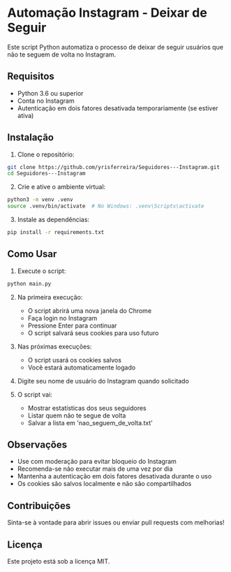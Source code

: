 # Automação Instagram - Deixar de Seguir

Este script Python automatiza o processo de deixar de seguir usuários que não te seguem de volta no Instagram.

## Requisitos

* Python 3.6 ou superior
* Conta no Instagram
* Autenticação em dois fatores desativada temporariamente (se estiver ativa)

## Instalação

1. Clone o repositório:
```bash
git clone https://github.com/yrisferreira/Seguidores---Instagram.git
cd Seguidores---Instagram
```

2. Crie e ative o ambiente virtual:
```bash
python3 -m venv .venv
source .venv/bin/activate  # No Windows: .venv\Scripts\activate
```

3. Instale as dependências:
```bash
pip install -r requirements.txt
```

## Como Usar

1. Execute o script:
```bash
python main.py
```

2. Na primeira execução:
   - O script abrirá uma nova janela do Chrome
   - Faça login no Instagram
   - Pressione Enter para continuar
   - O script salvará seus cookies para uso futuro

3. Nas próximas execuções:
   - O script usará os cookies salvos
   - Você estará automaticamente logado

4. Digite seu nome de usuário do Instagram quando solicitado

5. O script vai:
   - Mostrar estatísticas dos seus seguidores
   - Listar quem não te segue de volta
   - Salvar a lista em 'nao_seguem_de_volta.txt'

## Observações

* Use com moderação para evitar bloqueio do Instagram
* Recomenda-se não executar mais de uma vez por dia
* Mantenha a autenticação em dois fatores desativada durante o uso
* Os cookies são salvos localmente e não são compartilhados

## Contribuições

Sinta-se à vontade para abrir issues ou enviar pull requests com melhorias!

## Licença

Este projeto está sob a licença MIT. 